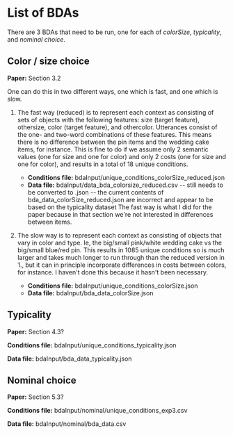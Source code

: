 # List of BDAs

There are 3 BDAs that need to be run, one for each of *colorSize*, *typicality*, and *nominal choice*.

## Color / size choice

**Paper:** Section 3.2

One can do this in two different ways, one which is fast, and one which is slow. 

1. The fast way (reduced) is to represent each context as consisting of sets of objects with the following features: size (target feature), othersize, color (target feature), and othercolor. Utterances consist of the one- and two-word combinations of these features. This means there is no difference between the pin items and the wedding cake items, for instance. This is fine to do if we assume only 2 semantic values (one for size and one for color) and only 2 costs (one for size and one for color), and results in a total of 18 unique conditions.

	- **Conditions file:** bdaInput/unique_conditions_colorSize_reduced.json
	- **Data file:** bdaInput/data_bda_colorsize_reduced.csv -- still needs to be converted to .json -- the current contents of bda_data_colorSize_reduced.json are incorrect and appear to be based on the typicality dataset
The fast way is what I did for the paper because in that section we're not interested in differences between items.	

2. The slow way is to represent each context as consisting of objects that vary in color and type. Ie, the big/small pink/white wedding cake vs the big/small blue/red pin. This results in 1085 unique conditions so is much larger and takes much longer to run through than the reduced version in 1., but it can in principle incorporate differences in costs between colors, for instance. I haven't done this because it hasn't been necessary.

	- **Conditions file:** bdaInput/unique_conditions_colorSize.json
	- **Data file:** bdaInput/bda_data_colorSize.json

## Typicality

**Paper:** Section 4.3?

**Conditions file:** bdaInput/unique_conditions_typicality.json	

**Data file:**	bdaInput/bda_data_typicality.json


## Nominal choice

**Paper:** Section 5.3?

**Conditions file:** bdaInput/nominal/unique_conditions_exp3.csv

**Data file:**	bdaInput/nominal/bda_data.csv